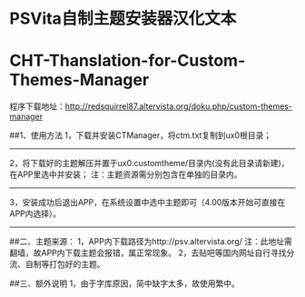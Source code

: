 # PSVita自制主题安装器汉化文本  
# CHT-Thanslation-for-Custom-Themes-Manager  

程序下载地址：http://redsquirrel87.altervista.org/doku.php/custom-themes-manager  

##1、使用方法
1，下载并安装CTManager，将ctm.txt复制到ux0根目录；
_________________
2，将下载好的主题解压并置于ux0:customtheme/目录内(没有此目录请新建)，在APP里选中并安装；
注：主题资源需分别包含在单独的目录内。
_________________
3，安装成功后退出APP，在系统设置中选中主题即可（4.00版本开始可直接在APP内选择）。
_________________

##二、主题来源：
1，APP内下载路径为http://psv.altervista.org/
注：此地址需翻墙，故APP内下载主题会报错，属正常现象。
2，去贴吧等国内网址自行寻找分流、自制等打包好的主题。

##三、额外说明
1，由于字库原因，简中缺字太多，故使用繁中。
